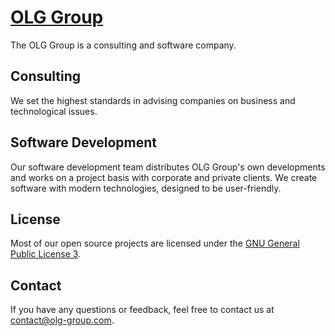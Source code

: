 # [OLG Group](https://olg-group.com/)
The OLG Group is a consulting and software company. 

## Consulting
We set the highest standards in advising companies on business and technological issues. 

## Software Development
Our software development team distributes OLG Group's own developments and works on a project basis with corporate and private clients.
We create software with modern technologies, designed to be user-friendly. 

## License
Most of our open source projects are licensed under the <a href="https://www.gnu.org/licenses/gpl-3.0.en.html">GNU General Public License 3</a>.

## Contact
If you have any questions or feedback, feel free to contact us at [contact@olg-group.com](mailto:contact@olg-group.com).
